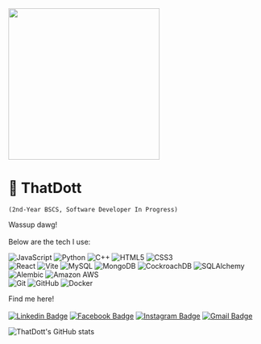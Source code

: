 <img src="https://i.gifer.com/1MXw.gif" width="300" />

# 🍳 ThatDott
`(2nd-Year BSCS, Software Developer In Progress)`

Wassup dawg!
<br><br>
Below are the tech I use:

![JavaScript](https://img.shields.io/badge/-JavaScript-black?style=flat-square&logo=javascript)
![Python](https://img.shields.io/badge/-Python-black?style=flat-square&logo=Python)
![C++](https://img.shields.io/badge/-C++-00599C?style=flat-square&logo=c)
![HTML5](https://img.shields.io/badge/-HTML5-E34F26?style=flat-square&logo=html5&logoColor=white)
![CSS3](https://img.shields.io/badge/-CSS3-1572B6?style=flat-square&logo=css3)
<br>
![React](https://img.shields.io/badge/-React-black?style=flat-square&logo=react)
![Vite](https://img.shields.io/badge/-Vite-black?style=flat-square&logo=vite)
![MySQL](https://img.shields.io/badge/-MySQL-black?style=flat-square&logo=mysql)
![MongoDB](https://img.shields.io/badge/-MongoDB-black?style=flat-square&logo=mongodb)
![CockroachDB](https://img.shields.io/badge/-CockroachDB-black?style=flat-square&logo=cockroachdb)
![SQLAlchemy](https://img.shields.io/badge/-SQLAlchemy-black?style=flat-square&logo=sqlalchemy)
![Alembic](https://img.shields.io/badge/-Alembic-black?style=flat-square&logo=alembic)
![Amazon AWS](https://img.shields.io/badge/Amazon%20AWS-232F3E?style=flat-square&logo=amazon-web-services)
<br>
![Git](https://img.shields.io/badge/-Git-black?style=flat-square&logo=git)
![GitHub](https://img.shields.io/badge/-GitHub-181717?style=flat-square&logo=github)
![Docker](https://img.shields.io/badge/-Docker-black?style=flat-square&logo=docker)

Find me here!
<br><br>
[![Linkedin Badge](https://img.shields.io/badge/-justinveloso-blue?style=flat-square&logo=Linkedin&logoColor=white&link=https://www.linkedin.com/in/justin-veloso-21395b27b/)](https://www.linkedin.com/in/justin-veloso-21395b27b/)
[![Facebook Badge](https://img.shields.io/badge/-justinveloso-darkblue?style=flat-square&logo=facebook&logoColor=white&link=https://facebook.com/thatdot44/)](https://facebook.com/thatdot44/)
[![Instagram Badge](https://img.shields.io/badge/-dotveloso-purple?style=flat-square&logo=instagram&logoColor=white&link=https://instagram.com/kanna6501/)](https://instagram.com/dotveloso)
[![Gmail Badge](https://img.shields.io/badge/-justinsanveloso@gmail.com-c14438?style=flat-square&logo=Gmail&logoColor=white&link=mailto:justinsanveloso@gmail.com)](mailto:justinsanveloso@gmail.com)

![ThatDott's GitHub stats](https://github-readme-stats.vercel.app/api?username=ThatDott&theme=transparent&show_icons=true&hide_border=false&hide_title=true&ring_color=ffffff&icon_color=ffffff&text_color=ffffff)
